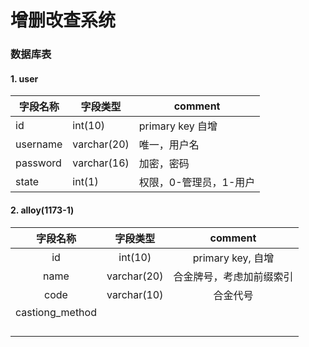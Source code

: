 # 增删改查系统

### 数据库表

#### 1. user

| 字段名称 | 字段类型    | comment                |
| -------- | ----------- | ---------------------- |
| id       | int(10)     | primary key 自增       |
| username | varchar(20) | 唯一，用户名           |
| password | varchar(16) | 加密，密码             |
| state    | int(1)      | 权限，0-管理员，1-用户 |

#### 2. alloy(1173-1)

|    字段名称     |  字段类型   |         comment          |
| :-------------: | :---------: | :----------------------: |
|       id        |   int(10)   |    primary key, 自增     |
|      name       | varchar(20) | 合金牌号，考虑加前缀索引 |
|      code       | varchar(10) |         合金代号         |
| castiong_method |             |                          |
|                 |             |                          |
|                 |             |                          |
|                 |             |                          |
|                 |             |                          |

